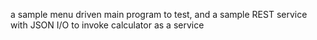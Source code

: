 a sample menu driven main program to test, and a
sample REST service with JSON I/O to
invoke calculator as a service